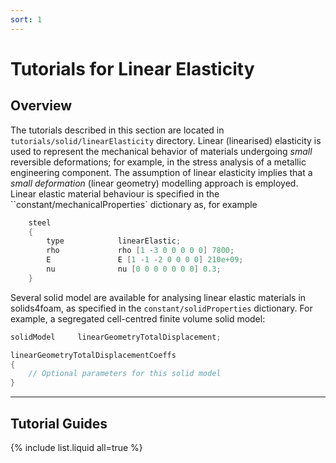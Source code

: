 ```yaml
---
sort: 1
---
```


# Tutorials for Linear Elasticity

## Overview

The tutorials described in this section are located in
`tutorials/solid/linearElasticity` directory. Linear (linearised) elasticity is
used to represent the mechanical behavior of materials undergoing _small_
reversible deformations; for example, in the stress analysis of a metallic
engineering component. The assumption of linear elasticity implies that a _small
deformation_ (linear geometry) modelling approach is employed. Linear elastic
material behaviour is specified in the ``constant/mechanicalProperties`
dictionary as, for example

```c++
    steel
    {
        type            linearElastic;
        rho             rho [1 -3 0 0 0 0 0] 7800;
        E               E [1 -1 -2 0 0 0 0] 210e+09;
        nu              nu [0 0 0 0 0 0 0] 0.3;
    }
```

Several solid model are available for analysing linear elastic materials in
solids4foam, as specified in the `constant/solidProperties` dictionary. For
example, a segregated cell-centred finite volume solid model:

```c++
solidModel     linearGeometryTotalDisplacement;

linearGeometryTotalDisplacementCoeffs
{
    // Optional parameters for this solid model
}
```

---

## Tutorial Guides

{% include list.liquid all=true %}
